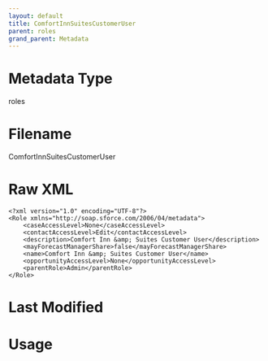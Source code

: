 ```yaml
---
layout: default
title: ComfortInnSuitesCustomerUser
parent: roles
grand_parent: Metadata
---
```

# Metadata Type
roles


# Filename 
ComfortInnSuitesCustomerUser


# Raw XML
```
<?xml version="1.0" encoding="UTF-8"?>
<Role xmlns="http://soap.sforce.com/2006/04/metadata">
    <caseAccessLevel>None</caseAccessLevel>
    <contactAccessLevel>Edit</contactAccessLevel>
    <description>Comfort Inn &amp; Suites Customer User</description>
    <mayForecastManagerShare>false</mayForecastManagerShare>
    <name>Comfort Inn &amp; Suites Customer User</name>
    <opportunityAccessLevel>None</opportunityAccessLevel>
    <parentRole>Admin</parentRole>
</Role>
```


# Last Modified


# Usage
